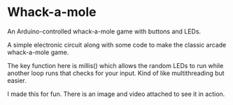 # Whack-a-mole
An Arduino-controlled whack-a-mole game with buttons and LEDs.

A simple electronic circuit along with some code to make the classic arcade whack-a-mole game.

The key function here is millis() which allows the random LEDs to run while another loop runs that checks for your input. Kind of like multithreading but easier.

I made this for fun. There is an image and video attached to see it in action.
